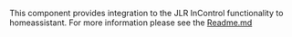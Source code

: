 This component provides integration to the JLR InControl functionality to homeassistant. For more information please see the [Readme.md](https://github.com/msp1974/homeassistant-jlrincontrol/blob/master/Readme.Md)
